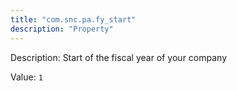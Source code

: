 ```yaml
---
title: "com.snc.pa.fy_start"
description: "Property"
---
```


Description: Start of the fiscal year of your company

Value: `1`